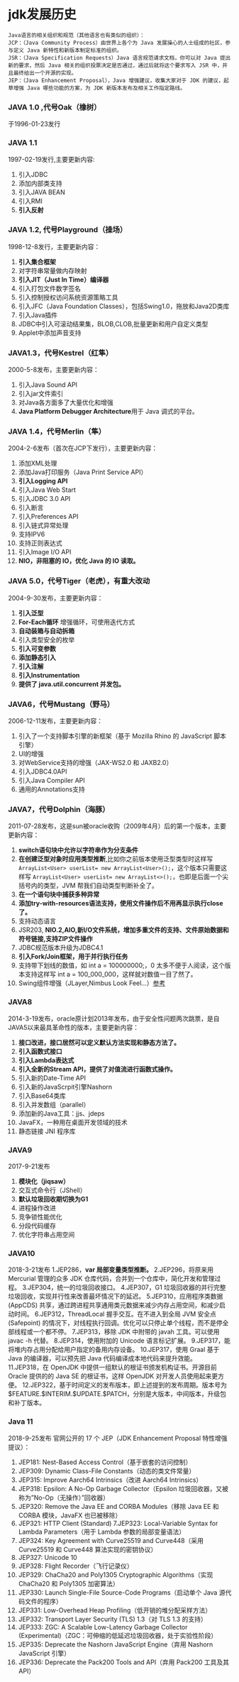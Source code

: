 # jdk发展历史

```
Java语言的相关组织和规范（其他语言也有类似的组织）：
JCP：（Java Community Process）由世界上各个为 Java 发展操心的人士组成的社区，参与定义 Java 新特性和新版本制定标准的组织。
JSR：（Java Specification Requests）Java 语言规范请求文档，你可以对 Java 提出新的要求，然后 Java 相关的组织投票决定是否通过，通过后就将这个要求写入 JSR 中，并且最终给出一个开源的实现。
JEP：（Java Enhancement Proposal），Java 增强建议，收集大家对于 JDK 的建议，起草增强 Java 哪些功能的方案，为 JDK 新版本发布及相关工作指定路线。
```

### JAVA 1.0 ,代号Oak（橡树）

于1996-01-23发行

### JAVA 1.1

1997-02-19发行,主要更新内容:

1. 引入JDBC
2. 添加内部类支持
3. 引入JAVA BEAN
4. 引入RMI
5. **引入反射**



### JAVA 1.2, 代号Playground（操场）

1998-12-8发行，主要更新内容：

1. **引入集合框架**
2. 对字符串常量做内存映射
3. **引入JIT（Just In Time）编译器**
4. 引入打包文件数字签名
5. 引入控制授权访问系统资源策略工具
6. 引入JFC（Java Foundation Classes），包括Swing1.0，拖放和Java2D类库
7. 引入Java插件
8. JDBC中引入可滚动结果集，BLOB,CLOB,批量更新和用户自定义类型
9. Applet中添加声音支持

### JAVA1.3，代号Kestrel（红隼）

2000-5-8发布，主要更新内容：

1. 引入Java Sound API
2. 引入jar文件索引
3. 对Java各方面多了大量优化和增强
4. **Java Platform Debugger Architecture**用于 Java 调式的平台。

### JAVA 1.4，代号Merlin（隼）

2004-2-6发布（首次在JCP下发行），主要更新内容：

1. 添加XML处理
2. 添加Java打印服务（Java Print Service API）
3. **引入Logging API**
4. 引入Java Web Start
5. 引入JDBC 3.0 API
6. 引入断言
7. 引入Preferences API
8. 引入链式异常处理
9. 支持IPV6
10. 支持正则表达式
11. 引入Image I/O API
12. **NIO，非阻塞的 IO，优化 Java 的 IO 读取。**

### JAVA 5.0，代号Tiger（老虎），有重大改动

2004-9-30发布，主要更新内容：

1. **引入泛型**
2. **For-Each循环** 增强循环，可使用迭代方式
3. **自动装箱与自动拆箱**
4. 引入类型安全的枚举
5. **引入可变参数**
6. **添加静态引入**
7. **引入注解**
8. **引入Instrumentation**
9. **提供了 java.util.concurrent 并发包。**

### JAVA6，代号Mustang（野马）

2006-12-11发布，主要更新内容：

1. 引入了一个支持脚本引擎的新框架（基于 Mozilla Rhino 的 JavaScript 脚本引擎）
2. UI的增强
3. 对WebService支持的增强（JAX-WS2.0 和 JAXB2.0）
4. 引入JDBC4.0API
5. 引入Java Compiler API
6. 通用的Annotations支持

### JAVA7，代号Dolphin（海豚）

2011-07-28发布，这是sun被oracle收购（2009年4月）后的第一个版本，主要更新内容：

1. **switch语句块中允许以字符串作为分支条件**
2. **在创建泛型对象时应用类型推断**,比如你之前版本使用泛型类型时这样写 `ArrayList<User> userList= new ArrayList<User>();`，这个版本只需要这样写 `ArrayList<User> userList= new ArrayList<>();`，也即是后面一个尖括号内的类型，JVM 帮我们自动类型判断补全了。
3. **在一个语句块中捕获多种异常**
4. **添加try-with-resources语法支持，使用文件操作后不用再显示执行close了。**
5. 支持动态语言
6. JSR203, **NIO.2,AIO,新I/O文件系统，增加多重文件的支持、文件原始数据和符号链接,支持ZIP文件操作**
7. JDBC规范版本升级为JDBC4.1
8. **引入Fork/Join框架，用于并行执行任务**
9. 支持带下划线的数值，如 int a = 100000000;，0 太多不便于人阅读，这个版本支持这样写 int a = 100_000_000，这样就对数值一目了然了。
10. Swing组件增强（JLayer,Nimbus Look Feel…）[参考](https://docs.oracle.com/javase/7/docs/technotes/guides/swing/enhancements-7.html)

### JAVA8

2014-3-19发布，oracle原计划2013年发布，由于安全性问题两次跳票，是自JAVA5以来最具革命性的版本，主要更新内容：

1. **接口改进，接口居然可以定义默认方法实现和静态方法了。**
2. **引入函数式接口**
3. **引入Lambda表达式**
4. **引入全新的Stream API，提供了对值流进行函数式操作。**
5. 引入新的Date-Time API
6. 引入新的JavaScrpit引擎Nashorn
7. 引入Base64类库
8. 引入并发数组（parallel）
9. 添加新的Java工具：jjs、jdeps
10. JavaFX，一种用在桌面开发领域的技术
11. 静态链接 JNI 程序库

### JAVA9

2017-9-21发布

1. **模块化（jiqsaw）**
2. 交互式命令行（JShell）
3. **默认垃圾回收期切换为G1**
4. 进程操作改进
5. 竞争锁性能优化
6. 分段代码缓存
7. 优化字符串占用空间

### JAVA10

2018-3-21发布
1.JEP286，**var 局部变量类型推断。**
2.JEP296，将原来用 Mercurial 管理的众多 JDK 仓库代码，合并到一个仓库中，简化开发和管理过程。
3.JEP304，统一的垃圾回收接口。
4.JEP307，G1 垃圾回收器的并行完整垃圾回收，实现并行性来改善最坏情况下的延迟。
5.JEP310，应用程序类数据 (AppCDS) 共享，通过跨进程共享通用类元数据来减少内存占用空间，和减少启动时间。
6.JEP312，ThreadLocal 握手交互。在不进入到全局 JVM 安全点 (Safepoint) 的情况下，对线程执行回调。优化可以只停止单个线程，而不是停全部线程或一个都不停。
7.JEP313，移除 JDK 中附带的 javah 工具。可以使用 javac -h 代替。
8.JEP314，使用附加的 Unicode 语言标记扩展。
9.JEP317，能将堆内存占用分配给用户指定的备用内存设备。
10.JEP317，使用 Graal 基于 Java 的编译器，可以预先把 Java 代码编译成本地代码来提升效能。
11.JEP318，在 OpenJDK 中提供一组默认的根证书颁发机构证书。开源目前 Oracle 提供的的 Java SE 的根证书，这样 OpenJDK 对开发人员使用起来更方便。
12.JEP322，基于时间定义的发布版本，即上述提到的发布周期。版本号为\$FEATURE.\$INTERIM.\$UPDATE.\$PATCH，分别是大版本，中间版本，升级包和补丁版本。

### Java 11

2018-9-25发布
官网公开的 17 个 JEP（JDK Enhancement Proposal 特性增强提议）：

1. JEP181: Nest-Based Access Control（基于嵌套的访问控制）
2. JEP309: Dynamic Class-File Constants（动态的类文件常量）
3. JEP315: Improve Aarch64 Intrinsics（改进 Aarch64 Intrinsics）
4. JEP318: Epsilon: A No-Op Garbage Collector（Epsilon 垃圾回收器，又被称为”No-Op（无操作）”回收器）
5. JEP320: Remove the Java EE and CORBA Modules（移除 Java EE 和 CORBA 模块，JavaFX 也已被移除）
6. JEP321: HTTP Client (Standard)
   7.JEP323: Local-Variable Syntax for Lambda Parameters（用于 Lambda 参数的局部变量语法）
7. JEP324: Key Agreement with Curve25519 and Curve448（采用 Curve25519 和 Curve448 算法实现的密钥协议）
8. JEP327: Unicode 10
9. JEP328: Flight Recorder（飞行记录仪）
10. JEP329: ChaCha20 and Poly1305 Cryptographic Algorithms（实现 ChaCha20 和 Poly1305 加密算法）
11. JEP330: Launch Single-File Source-Code Programs（启动单个 Java 源代码文件的程序）
12. JEP331: Low-Overhead Heap Profiling（低开销的堆分配采样方法）
13. JEP332: Transport Layer Security (TLS) 1.3（对 TLS 1.3 的支持）
14. JEP333: ZGC: A Scalable Low-Latency Garbage Collector (Experimental)（ZGC：可伸缩的低延迟垃圾回收器，处于实验性阶段）
15. JEP335: Deprecate the Nashorn JavaScript Engine（弃用 Nashorn JavaScript 引擎）
16. JEP336: Deprecate the Pack200 Tools and API（弃用 Pack200 工具及其 API）